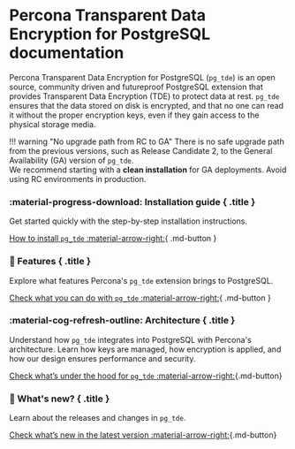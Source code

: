 # Percona Transparent Data Encryption for PostgreSQL documentation

Percona Transparent Data Encryption for PostgreSQL (`pg_tde`) is an open source, community driven and futureproof PostgreSQL extension that provides Transparent Data Encryption (TDE) to protect data at rest. `pg_tde` ensures that the data stored on disk is encrypted, and that no one can read it without the proper encryption keys, even if they gain access to the physical storage media.

!!! warning "No upgrade path from RC to GA"
    There is no safe upgrade path from the previous versions, such as Release Candidate 2, to the General Availability (GA) version of `pg_tde`.  
    We recommend starting with a **clean installation** for GA deployments. Avoid using RC environments in production.

<div data-grid markdown><div data-banner markdown>

### :material-progress-download: Installation guide { .title }

Get started quickly with the step-by-step installation instructions.

[How to install `pg_tde` :material-arrow-right:](install.md){ .md-button }

</div><div data-banner markdown>

### :rocket: Features { .title }

Explore what features Percona's `pg_tde` extension brings to PostgreSQL.

[Check what you can do with `pg_tde` :material-arrow-right:](features.md){ .md-button }

</div><div data-banner markdown>

### :material-cog-refresh-outline: Architecture { .title }

Understand how `pg_tde` integrates into PostgreSQL with Percona's architecture. Learn how keys are managed, how encryption is applied, and how our design ensures performance and security.

[Check what’s under the hood for `pg_tde` :material-arrow-right:](architecture/architecture.md){.md-button}

</div><div data-banner markdown>

### :loudspeaker: What's new? { .title }

Learn about the releases and changes in `pg_tde`.

[Check what’s new in the latest version :material-arrow-right:](release-notes/{{latestreleasenotes}}.md){.md-button}
</div>
</div>
